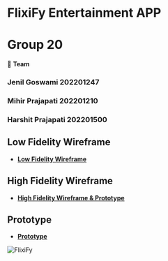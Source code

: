 # FlixiFy Entertainment APP
# Group 20

👥 **Team**
<h3>Jenil Goswami 202201247</h3>
<h3>Mihir Prajapati 202201210</h3>
<h3>Harshit Prajapati 202201500</h3>

## Low Fidelity Wireframe
- [**Low Fidelity Wireframe**](https://www.figma.com/design/0HIcmkxCDcKQrrAfDRiC7n/Low_Fidelity?node-id=0-1&t=aNHOdrZyMgryi023-1)

## High Fidelity Wireframe 
- [**High Fidelity Wireframe & Prototype**](https://www.figma.com/design/KgEVuwBkTFKNAIYkM0lM0s/Prototype?node-id=0-1&t=ZmUyY5xU1qdv8pUr-1)
  
##  Prototype
- [**Prototype**](https://www.figma.com/design/KgEVuwBkTFKNAIYkM0lM0s/Prototype?node-id=0-1&t=ZmUyY5xU1qdv8pUr-1](https://www.figma.com/proto/KgEVuwBkTFKNAIYkM0lM0s/Prototype?node-id=0-1&t=ZmUyY5xU1qdv8pUr-1))

  
![FlixiFy](https://github.com/user-attachments/assets/23e3c82a-b9fe-45ce-b667-4b6fc75ce53d)
